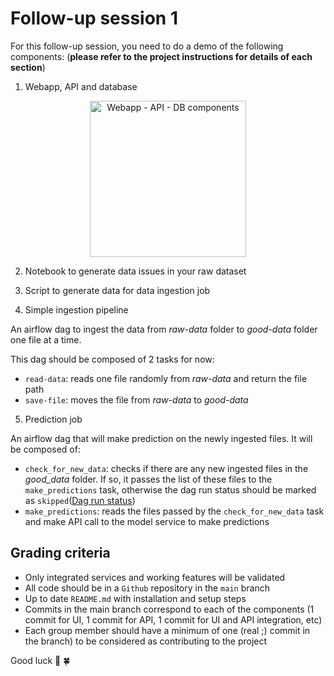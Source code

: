 # Follow-up session 1

For this follow-up session, you need to do a demo of the following components: (**please refer to the project instructions for details of each section**)

1. Webapp, API and database
<p align="center">
    <img
        height="250"
        src="../images/project-webapp-api-db.png"
        alt="Webapp - API - DB components"
    />
</p>

2. Notebook to generate data issues in your raw dataset

3. Script to generate data for data ingestion job

4. Simple ingestion pipeline

An airflow dag to ingest the data from *raw-data* folder to *good-data* folder one file at a time.

This dag should be composed of 2 tasks for now:

- `read-data`: reads one file randomly from *raw-data* and return the file path
- `save-file`: moves the file from *raw-data* to *good-data*

5. Prediction job

An airflow dag that will make prediction on the newly ingested files. It will be composed of:

- `check_for_new_data`: checks if there are any new ingested files in the *good_data* folder. If so, it passes the list of these files to the `make_predictions` task, otherwise the dag run status should be marked as `skipped`([Dag run status](https://airflow.apache.org/docs/apache-airflow/stable/core-concepts/dag-run.html#dag-run-status))
- `make_predictions`: reads the files passed by the `check_for_new_data` task and make API call to the model service to make predictions


## Grading criteria

- Only integrated services and working features will be validated
- All code should be in a `Github` repository in the `main` branch
- Up to date `README.md` with installation and setup steps
- Commits in the main branch correspond to each of the components (1 commit for UI, 1 commit for API, 1 commit for UI and API integration, etc)
- Each group member should have a minimum of one (real ;) commit in the branch) to be considered as contributing to the project

Good luck 🤞 🍀
